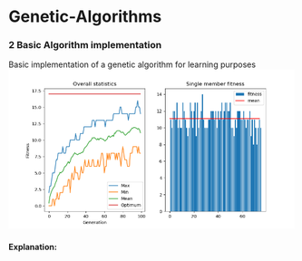 # Genetic-Algorithms


### 2 Basic Algorithm implementation
Basic implementation of a genetic algorithm for learning purposes
![Logo](/Img/genetic_alg.png)
#### Explanation:
